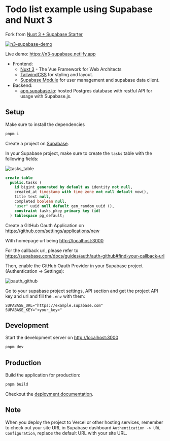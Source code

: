 # Todo list example using Supabase and Nuxt 3

Fork from [Nuxt 3 + Supabase Starter](https://github.com/nuxt-modules/supabase/tree/main/demo)

[![n3-supabase-demo](https://user-images.githubusercontent.com/904724/160422461-8f87500a-8dec-4413-86b2-ba04e1b2d17b.png)](https://n3-supabase.netlify.app)

Live demo: <https://n3-supabase.netlify.app>

- Frontend:
  - [Nuxt 3](https://nuxt.com/) - The Vue Framework for Web Architects
  - [TailwindCSS](https://tailwindcss.com/) for styling and layout.
  - [Supabase Module](https://github.com/nuxt-modules/supabase) for user management and supabase data client.
- Backend:
  - [app.supabase.io](https://app.supabase.com/): hosted Postgres database with restful API for usage with Supabase.js.

## Setup

Make sure to install the dependencies

```bash
pnpm i
```

Create a project on [Supabase](https://supabase.com).

In your Supabase project, make sure to create the `tasks` table with the following fields:

![tasks_table](https://user-images.githubusercontent.com/7290030/159882068-c88b96da-6e2f-4d9b-8523-4a4270b1b05e.png)

```sql
create table
  public.tasks (
    id bigint generated by default as identity not null,
    created_at timestamp with time zone not null default now(),
    title text null,
    completed boolean null,
    "user" uuid null default gen_random_uuid (),
    constraint tasks_pkey primary key (id)
  ) tablespace pg_default;
```

Create a GitHub Oauth Application on <https://github.com/settings/applications/new>

With homepage url being <http://localhost:3000>

For the callback url, please refer to <https://supabase.com/docs/guides/auth/auth-github#find-your-callback-url>

Then, enable the GitHub Oauth Provider in your Supabase project (Authentication -> Settings):

![oauth_github](https://user-images.githubusercontent.com/904724/160397056-53099b19-1673-402d-86a2-4c18618a6ab3.png)

Go to your supabase project settings, API section and get the project API key and url and fill the `.env` with them:

```shell
SUPABASE_URL="https://example.supabase.com"
SUPABASE_KEY="<your_key>"
```

## Development

Start the development server on <http://localhost:3000>

```bash
pnpm dev
```

## Production

Build the application for production:

```bash
pnpm build
```

Checkout the [deployment documentation](https://nuxt.com/deploy).

## Note

When you deploy the project to Vercel or other hosting services, remember to check out your site URL in Supabase dashboard `Authentication -> URL Configuration`, replace the default URL with your site URL.
